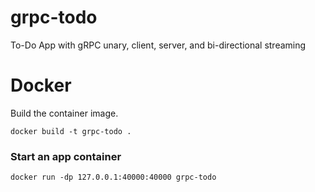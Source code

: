 # grpc-todo
To-Do App with gRPC unary, client, server, and bi-directional streaming 

# Docker
Build the container image. 
```
docker build -t grpc-todo .
```

### Start an app container 
```
docker run -dp 127.0.0.1:40000:40000 grpc-todo
```